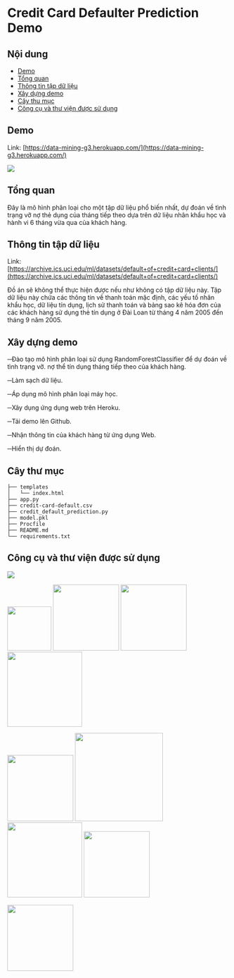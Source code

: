 # Credit Card Defaulter Prediction Demo

## Nội dung
  * [Demo](#demo)
  * [Tổng quan](#tongquan)
  * [Thông tin tập dữ liệu](#thongtintapdulieu)
  * [Xây dựng demo](#xaydungdemo)
  * [Cây thu mục](#caythumuc)  
  * [Công cụ và thư viện được sử dụng](#congngheduocsudung)
  
  

## Demo
Link: [https://data-mining-g3.herokuapp.com/](https://data-mining-g3.herokuapp.com/)

[![](https://imgur.com/eogu4iK.png)](https://data-mining-g3.herokuapp.com/)


## Tổng quan
Đây là mô hình phân loại cho một tập dữ liệu phổ biến nhất, dự đoán về tình trạng vỡ nợ thẻ dụng của tháng tiếp theo dựa trên dữ liệu nhân khẩu học và hành vi 6 tháng vừa qua của khách hàng.

## Thông tin tập dữ liệu
Link: [https://archive.ics.uci.edu/ml/datasets/default+of+credit+card+clients/](https://archive.ics.uci.edu/ml/datasets/default+of+credit+card+clients/)

Đồ án sẽ không thể thực hiện được nếu như không có tập dữ liệu này. Tập dữ liệu này chứa các thông tin về thanh toán mặc định, các yếu tố nhân khẩu học, dữ liệu tín dụng, lịch sử thanh toán và bảng sao kê hóa đơn của các khách hàng sử dụng thẻ tín dụng ở Đài Loan từ tháng 4 năm 2005 đến tháng 9 năm 2005.

## Xây dựng demo
 
 ─Đào tạo mô hình phân loại sử dụng RandomForestClassifier để dự đoán về tình trạng vỡ. nợ thể tín dụng tháng tiếp theo của khách hàng.
 
─Làm sạch dữ liệu.

─Áp dụng mô hình phân loại máy học. 

─Xây dụng ứng dụng web trên Heroku.

─Tải demo lên Github.

─Nhận thông tin của khách hàng từ ứng dụng Web.

─Hiển thị dự đoán.

## Cây thư mục
```
├── templates 
│   └── index.html
├── app.py
├── credit-card-default.csv
├── credit_default_prediction.py
├── model.pkl
├── Procfile
├── README.md
└── requirements.txt
```

## Công cụ và thư viện được sử dụng

![](https://forthebadge.com/images/badges/made-with-python.svg)

[<img target="_blank" src="https://numpy.org/images/logos/numpy.svg" width=100>](https://numpy.org)    [<img target="_blank" src="https://upload.wikimedia.org/wikipedia/commons/thumb/e/ed/Pandas_logo.svg/450px-Pandas_logo.svg.png" width=150>](https://pandas.pydata.org)    [<img target="_blank" src="https://scikit-learn.org/stable/_static/scikit-learn-logo-small.png" width=150>](https://scikit-learn.org/stable)   [<img target="_blank" src="https://www.statsmodels.org/stable/_images/statsmodels-logo-v2-horizontal.svg" width=170>](https://www.statsmodels.org)

[<img target="_blank" src="https://flask.palletsprojects.com/en/1.1.x/_images/flask-logo.png" width=150>](https://flask.palletsprojects.com/en/1.1.x/) [<img target="_blank" src="https://number1.co.za/wp-content/uploads/2017/10/gunicorn_logo-300x85.png" width=200>](https://gunicorn.org) [<img target="_blank" src="https://matplotlib.org/_static/logo2_compressed.svg" width=170>](https://matplotlib.org)      [<img target="_blank" src="https://seaborn.pydata.org/_static/logo-wide-lightbg.svg" width=150>](https://seaborn.pydata.org)

[<img target="_blank" src="https://jupyter.org/assets/nav_logo.svg" width=150>](https://jupyter.org)

